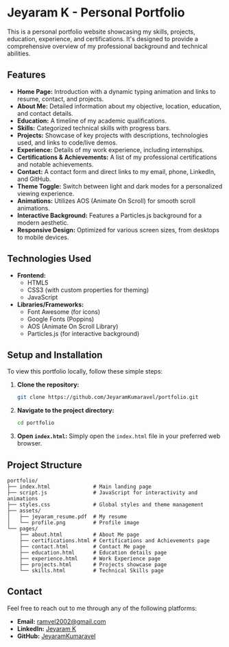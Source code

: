 # Jeyaram K - Personal Portfolio

This is a personal portfolio website showcasing my skills, projects, education, experience, and certifications. It's designed to provide a comprehensive overview of my professional background and technical abilities.

## Features

*   **Home Page:** Introduction with a dynamic typing animation and links to resume, contact, and projects.
*   **About Me:** Detailed information about my objective, location, education, and contact details.
*   **Education:** A timeline of my academic qualifications.
*   **Skills:** Categorized technical skills with progress bars.
*   **Projects:** Showcase of key projects with descriptions, technologies used, and links to code/live demos.
*   **Experience:** Details of my work experience, including internships.
*   **Certifications & Achievements:** A list of my professional certifications and notable achievements.
*   **Contact:** A contact form and direct links to my email, phone, LinkedIn, and GitHub.
*   **Theme Toggle:** Switch between light and dark modes for a personalized viewing experience.
*   **Animations:** Utilizes AOS (Animate On Scroll) for smooth scroll animations.
*   **Interactive Background:** Features a Particles.js background for a modern aesthetic.
*   **Responsive Design:** Optimized for various screen sizes, from desktops to mobile devices.

## Technologies Used

*   **Frontend:**
    *   HTML5
    *   CSS3 (with custom properties for theming)
    *   JavaScript
*   **Libraries/Frameworks:**
    *   Font Awesome (for icons)
    *   Google Fonts (Poppins)
    *   AOS (Animate On Scroll Library)
    *   Particles.js (for interactive background)

## Setup and Installation

To view this portfolio locally, follow these simple steps:

1.  **Clone the repository:**
    ```bash
    git clone https://github.com/JeyaramKumaravel/portfolio.git
    ```
2.  **Navigate to the project directory:**
    ```bash
    cd portfolio
    ```
3.  **Open `index.html`:**
    Simply open the `index.html` file in your preferred web browser.

## Project Structure

```
portfolio/
├── index.html              # Main landing page
├── script.js               # JavaScript for interactivity and animations
├── styles.css              # Global styles and theme management
├── assets/
│   ├── jeyaram_resume.pdf  # My resume
│   └── profile.png         # Profile image
└── pages/
    ├── about.html          # About Me page
    ├── certifications.html # Certifications and Achievements page
    ├── contact.html        # Contact Me page
    ├── education.html      # Education details page
    ├── experience.html     # Work Experience page
    ├── projects.html       # Projects showcase page
    └── skills.html         # Technical Skills page
```

## Contact

Feel free to reach out to me through any of the following platforms:

*   **Email:** ramvel2002@gmail.com
*   **LinkedIn:** [Jeyaram K](https://www.linkedin.com/in/jeyaram-k)
*   **GitHub:** [JeyaramKumaravel](https://www.github.com/JeyaramKumaravel)
